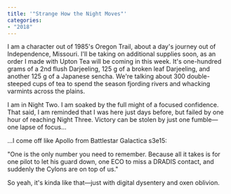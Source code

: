 ```yaml
---
title: '"Strange How the Night Moves"'
categories:
- "2018"
---
```


I am a character out of 1985's Oregon Trail, about a day's journey out of Independence, Missouri. I'll be taking on additional supplies soon, as an order I made with Upton Tea will be coming in this week. It's one-hundred grams of a 2nd flush Darjeeling, 125 g of a broken leaf Darjeeling, and another 125 g of a Japanese sencha. We're talking about 300 double-steeped cups of tea to spend the season fjording rivers and whacking varmints across the plains.

I am in Night Two. I am soaked by the full might of a focused confidence. That said, I am reminded that I was here just days before, but failed by one hour of reaching Night Three. Victory can be stolen by just one fumble—one lapse of focus...

...I come off like Apollo from Battlestar Galactica s3e15:

"One is the only number you need to remember. Because all it takes is for one pilot to let his guard down, one ECO to miss a DRADIS contact, and suddenly the Cylons are on top of us."

So yeah, it's kinda like that—just with digital dysentery and oxen oblivion.